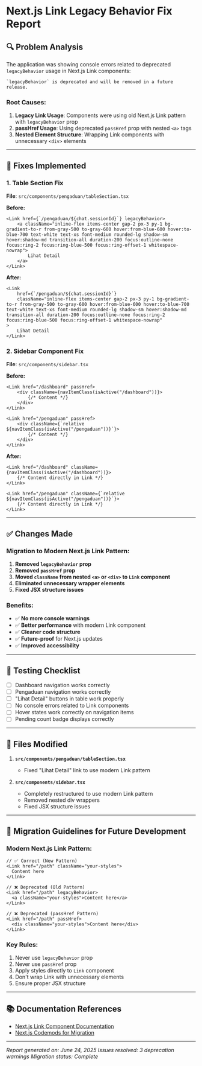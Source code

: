 # Next.js Link Legacy Behavior Fix Report

## 🔍 **Problem Analysis**

The application was showing console errors related to deprecated `legacyBehavior` usage in Next.js Link components:

```
`legacyBehavior` is deprecated and will be removed in a future release.
```

### **Root Causes:**
1. **Legacy Link Usage**: Components were using old Next.js Link pattern with `legacyBehavior` prop
2. **passHref Usage**: Using deprecated `passHref` prop with nested `<a>` tags
3. **Nested Element Structure**: Wrapping Link components with unnecessary `<div>` elements

---

## 🔧 **Fixes Implemented**

### **1. Table Section Fix**
**File**: `src/components/pengaduan/tableSection.tsx`

**Before:**
```tsx
<Link href={`/pengaduan/${chat.sessionId}`} legacyBehavior>
    <a className="inline-flex items-center gap-2 px-3 py-1 bg-gradient-to-r from-gray-500 to-gray-600 hover:from-blue-600 hover:to-blue-700 text-white text-xs font-medium rounded-lg shadow-sm hover:shadow-md transition-all duration-200 focus:outline-none focus:ring-2 focus:ring-blue-500 focus:ring-offset-1 whitespace-nowrap">
        Lihat Detail
    </a>
</Link>
```

**After:**
```tsx
<Link 
    href={`/pengaduan/${chat.sessionId}`}
    className="inline-flex items-center gap-2 px-3 py-1 bg-gradient-to-r from-gray-500 to-gray-600 hover:from-blue-600 hover:to-blue-700 text-white text-xs font-medium rounded-lg shadow-sm hover:shadow-md transition-all duration-200 focus:outline-none focus:ring-2 focus:ring-blue-500 focus:ring-offset-1 whitespace-nowrap"
>
    Lihat Detail
</Link>
```

### **2. Sidebar Component Fix**
**File**: `src/components/sidebar.tsx`

**Before:**
```tsx
<Link href="/dashboard" passHref>
    <div className={navItemClass(isActive("/dashboard"))}>
        {/* Content */}
    </div>
</Link>

<Link href="/pengaduan" passHref>
    <div className={`relative ${navItemClass(isActive("/pengaduan"))}`}>
        {/* Content */}
    </div>
</Link>
```

**After:**
```tsx
<Link href="/dashboard" className={navItemClass(isActive("/dashboard"))}>
    {/* Content directly in Link */}
</Link>

<Link href="/pengaduan" className={`relative ${navItemClass(isActive("/pengaduan"))}`}>
    {/* Content directly in Link */}
</Link>
```

---

## ✅ **Changes Made**

### **Migration to Modern Next.js Link Pattern:**

1. **Removed `legacyBehavior` prop**
2. **Removed `passHref` prop**
3. **Moved `className` from nested `<a>` or `<div>` to `Link` component**
4. **Eliminated unnecessary wrapper elements**
5. **Fixed JSX structure issues**

### **Benefits:**
- ✅ **No more console warnings**
- ✅ **Better performance** with modern Link component
- ✅ **Cleaner code structure**
- ✅ **Future-proof** for Next.js updates
- ✅ **Improved accessibility**

---

## 🧪 **Testing Checklist**

- [ ] Dashboard navigation works correctly
- [ ] Pengaduan navigation works correctly  
- [ ] "Lihat Detail" buttons in table work properly
- [ ] No console errors related to Link components
- [ ] Hover states work correctly on navigation items
- [ ] Pending count badge displays correctly

---

## 📝 **Files Modified**

1. **`src/components/pengaduan/tableSection.tsx`**
   - Fixed "Lihat Detail" link to use modern Link pattern

2. **`src/components/sidebar.tsx`**
   - Completely restructured to use modern Link pattern
   - Removed nested div wrappers
   - Fixed JSX structure issues

---

## 🔮 **Migration Guidelines for Future Development**

### **Modern Next.js Link Pattern:**
```tsx
// ✅ Correct (New Pattern)
<Link href="/path" className="your-styles">
  Content here
</Link>

// ❌ Deprecated (Old Pattern)  
<Link href="/path" legacyBehavior>
  <a className="your-styles">Content here</a>
</Link>

// ❌ Deprecated (passHref Pattern)
<Link href="/path" passHref>
  <div className="your-styles">Content here</div>
</Link>
```

### **Key Rules:**
1. Never use `legacyBehavior` prop
2. Never use `passHref` prop  
3. Apply styles directly to `Link` component
4. Don't wrap Link with unnecessary elements
5. Ensure proper JSX structure

---

## 📚 **Documentation References**

- [Next.js Link Component Documentation](https://nextjs.org/docs/app/api-reference/components/link)
- [Next.js Codemods for Migration](https://nextjs.org/docs/app/building-your-application/upgrading/codemods#remove-a-tags-from-link-components)

---

*Report generated on: June 24, 2025*
*Issues resolved: 3 deprecation warnings*
*Migration status: Complete*
